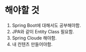 # 해야할 것
1. Spring Boot에 대해서도 공부해야함.
2. JPA와 같이 Entity Class 필요함.
3. Spring Cloude 해야함.
4. 내 컨텐츠 만들어야함.